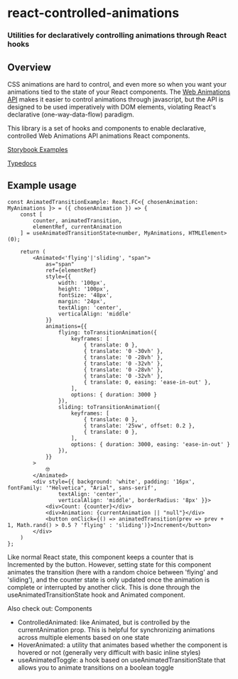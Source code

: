 # react-controlled-animations

### Utilities for declaratively controlling animations through React hooks

## Overview

CSS animations are hard to control, and even more so when you want your animations tied to the state of your React components. 
The [Web Animations API](https://developer.mozilla.org/en-US/docs/Web/API/Web_Animations_API) makes it easier to control animations through javascript, but the API is designed to be used imperatively with DOM elements, violating React's declarative (one-way-data-flow) paradigm.

This library is a set of hooks and components to enable declarative, controlled Web Animations API animations React components.

[Storybook Examples](https://tristanjohnson849.github.io/react-controlled-animations/)

[Typedocs](https://github.com/tristanjohnson849/react-controlled-animations/wiki)

## Example usage

```
const AnimatedTransitionExample: React.FC<{ chosenAnimation: MyAnimations }> = ({ chosenAnimation }) => {
    const [
        counter, animatedTransition,
        elementRef, currentAnimation
    ] = useAnimatedTransitionState<number, MyAnimations, HTMLElement>(0);

    return (
        <Animated<'flying'|'sliding', "span">
            as="span"
            ref={elementRef}
            style={{
                width: '100px',
                height: '100px',
                fontSize: '48px',
                margin: '24px',
                textAlign: 'center',
                verticalAlign: 'middle'
            }}
            animations={{
                flying: toTransitionAnimation({
                    keyframes: [
                        { translate: 0 },
                        { translate: '0 -30vh' },
                        { translate: '0 -28vh' },
                        { translate: '0 -32vh' },
                        { translate: '0 -28vh' },
                        { translate: '0 -32vh' },
                        { translate: 0, easing: 'ease-in-out' },
                    ],
                    options: { duration: 3000 }
                }),
                sliding: toTransitionAnimation({
                    keyframes: [
                        { translate: 0 },
                        { translate: '25vw', offset: 0.2 },
                        { translate: 0 },
                    ],
                    options: { duration: 3000, easing: 'ease-in-out' }
                }),
            }}
        >
            🤓
        </Animated>
        <div style={{ background: 'white', padding: '16px', fontFamily: '"Helvetica", "Arial", sans-serif',
                textAlign: 'center',
                verticalAlign: 'middle', borderRadius: '8px' }}>
            <div>Count: {counter}</div>
            <div>Animation: {currentAnimation || "null"}</div>
            <button onClick={() => animatedTransition(prev => prev + 1, Math.rand() > 0.5 ? 'flying' : 'sliding')}>Increment</button>
        </div>
    )
};
```

Like normal React state, this component keeps a counter that is Incremented by the button. However, setting state for this component animates the transition (here with a random choice between 'flying' and 'sliding'), and the counter state is only updated once the animation is complete or interrupted by another click. This is done through the useAnimatedTransitionState hook and Animated component.

Also check out:
Components
- ControlledAnimated: like Animated, but is controlled by the currentAnimation prop. This is helpful for synchronizing animations across multiple elements based on one state
- HoverAnimated: a utility that animates based whether the component is hovered or not (generally very difficult with basic inline styles)
- useAnimatedToggle: a hook based on useAnimatedTransitionState that allows you to animate transitions on a boolean toggle
